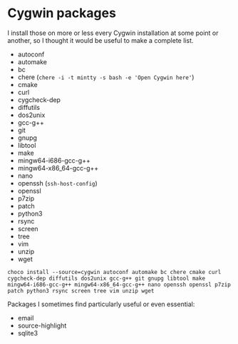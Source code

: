 Cygwin packages
===============

I install those on more or less every Cygwin installation at some point or
another, so I thought it would be useful to make a complete list.

* autoconf
* automake
* bc
* chere (`chere -i -t mintty -s bash -e 'Open Cygwin here'`)
* cmake
* curl
* cygcheck-dep
* diffutils
* dos2unix
* gcc-g++
* git
* gnupg
* libtool
* make
* mingw64-i686-gcc-g++
* mingw64-x86_64-gcc-g++
* nano
* openssh (`ssh-host-config`)
* openssl
* p7zip
* patch
* python3
* rsync
* screen
* tree
* vim
* unzip
* wget

```
choco install --source=cygwin autoconf automake bc chere cmake curl cygcheck-dep diffutils dos2unix gcc-g++ git gnupg libtool make mingw64-i686-gcc-g++ mingw64-x86_64-gcc-g++ nano openssh openssl p7zip patch python3 rsync screen tree vim unzip wget
```

Packages I sometimes find particularly useful or even essential:

* email
* source-highlight
* sqlite3
